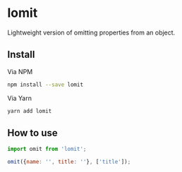 # lomit

Lightweight version of omitting properties from an object.

## Install

Via NPM

```sh
npm install --save lomit
```

Via Yarn

```sh
yarn add lomit
```

## How to use

```js
import omit from 'lomit';

omit({name: '', title: ''}, ['title']);

```
